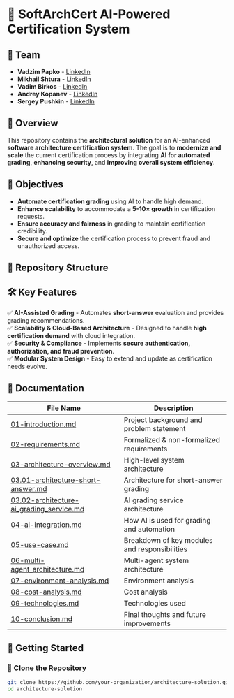 # 📜 SoftArchCert AI-Powered Certification System

## **👥 Team**
- **Vadzim Papko** - [LinkedIn](https://www.linkedin.com/in/vadzim-papko/)
- **Mikhail Shtura** - [LinkedIn](https://www.linkedin.com/in/mikhail-shtura-78699315a/)
- **Vadim Birkos** - [LinkedIn](https://www.linkedin.com/in/vadim-birkos/)
- **Andrey Kopanev** - [LinkedIn](https://www.linkedin.com/in/andreykopanev/)
- **Sergey Pushkin** - [LinkedIn](https://www.linkedin.com/in/sergey-pushkin-a9970712/)

## **📌 Overview**
This repository contains the **architectural solution** for an AI-enhanced **software architecture certification system**. The goal is to **modernize and scale** the current certification process by integrating **AI for automated grading**, **enhancing security**, and **improving overall system efficiency**.

## **🎯 Objectives**
- **Automate certification grading** using AI to handle high demand.
- **Enhance scalability** to accommodate a **5-10× growth** in certification requests.
- **Ensure accuracy and fairness** in grading to maintain certification credibility.
- **Secure and optimize** the certification process to prevent fraud and unauthorized access.

## **📁 Repository Structure**

## **🛠️ Key Features**
✅ **AI-Assisted Grading** - Automates **short-answer** evaluation and provides grading recommendations.  
✅ **Scalability & Cloud-Based Architecture** - Designed to handle **high certification demand** with cloud integration.  
✅ **Security & Compliance** - Implements **secure authentication, authorization, and fraud prevention**.  
✅ **Modular System Design** - Easy to extend and update as certification needs evolve.  

## **📜 Documentation**
| File Name                                         | Description |
|---------------------------------------------------|-------------|
| [01-introduction.md](./architecture-solution/docs/01-introduction.md)     | Project background and problem statement |
| [02-requirements.md](./architecture-solution/docs/02-requirements.md)     | Formalized & non-formalized requirements |
| [03-architecture-overview.md](./architecture-solution/docs/03-architecture-overview.md) | High-level system architecture |
| [03.01-architecture-short-answer.md](./architecture-solution/docs/03.01-architecture-short-answer.md) | Architecture for short-answer grading |
| [03.02-architecture-ai_grading_service.md](./architecture-solution/docs/03.02-architecture-ai_grading_service.md) | AI grading service architecture |
| [04-ai-integration.md](./architecture-solution/docs/04-ai-integration.md) | How AI is used for grading and automation |
| [05-use-case.md](./architecture-solution/docs/05-use-case.md)             | Breakdown of key modules and responsibilities |
| [06-multi-agent_architecture.md](./architecture-solution/docs/06-multi-agent_architecture.md) | Multi-agent system architecture |
| [07-environment-analysis.md](./architecture-solution/docs/07-environment-analysis.md) | Environment analysis |
| [08-cost-analysis.md](./architecture-solution/docs/08-cost-analysis.md)   | Cost analysis |
| [09-technologies.md](./architecture-solution/docs/09-technologies.md)     | Technologies used |
| [10-conclusion.md](./architecture-solution/docs/10-conclusion.md)         | Final thoughts and future improvements |

## **🚀 Getting Started**
### **🔹 Clone the Repository**
```bash
git clone https://github.com/your-organization/architecture-solution.git
cd architecture-solution